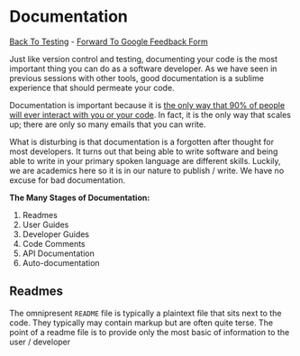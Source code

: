 # Documentation

[Back To
Testing](http://github.com/thehackerwithin/UofCSCBC2012/tree/master//) -
[Forward To Google Feedback
Form](https://docs.google.com/spreadsheet/viewform?formkey=dDlSWDEzMUt0Ri1TUDlTM21pUEwwSnc6MA#gid=0)

Just like version control and testing, documenting your code is the most
important thing you can do as a software developer. As we have seen in
previous sessions with other tools, good documentation is a sublime
experience that should permeate your code.

Documentation is important because it is [the only way that 90% of
people will ever interact with you or your
code](http://blip.tv/pycon-us-videos-2009-2010-2011/pycon-2011-writing-great-documentation-4899042).
In fact, it is the only way that scales up; there are only so many
emails that you can write.

What is disturbing is that documentation is a forgotten after thought
for most developers. It turns out that being able to write software and
being able to write in your primary spoken language are different
skills. Luckily, we are academics here so it is in our nature to publish
/ write. We have no excuse for bad documentation.

**The Many Stages of Documentation:**

1.  Readmes
2.  User Guides
3.  Developer Guides
4.  Code Comments
5.  API Documentation
6.  Auto-documentation

## Readmes

The omnipresent `README` file is typically a plaintext file that sits
next to the code. They typically may contain markup but are often quite
terse. The point of a readme file is to provide only the most basic of
information to the user / developer
